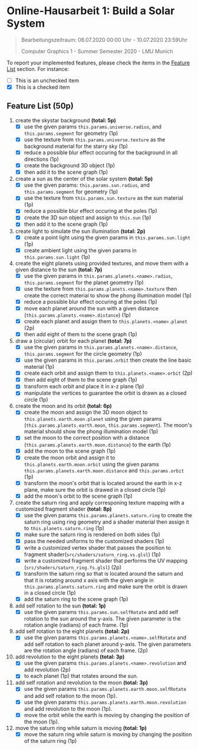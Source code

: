# Online-Hausarbeit 1: Build a Solar System

> Bearbeitungszeitraum: 06.07.2020 00:00 Uhr - 10.07.2020 23:59Uhr
>
> Computer Graphics 1 - Summer Semester 2020 - LMU Munich

To report your implemented features, please check the items in the [Feature List](#feature-list) section. For instance:

- [ ] This is an unchecked item
- [x] This is a checked item

## Feature List (50p)

1. create the skystar background **(total: 5p)**
   - [x] use the given params `this.params.universe.radius`, and `this.params.segment` for geometry (1p)
   - [x] use the texture from `this.params.universe.texture` as the background material for the starry sky (1p)
   - [x] reduce a possible blur effect occuring for the background in all directions (1p)
   - [x] create the background 3D object (1p)
   - [x] then add it to the scene graph (1p)

2. create a sun as the center of the solar system **(total: 5p)**
   - [x] use the given params: `this.params.sun.radius`, and `this.params.segment` for geometry (1p)
   - [x] use the texture from `this.params.sun.texture` as the sun material (1p)
   - [x] reduce a possible blur effect occuring at the poles (1p)
   - [x] create the 3D sun object and assign to `this.sun` (1p)
   - [x] then add it to the scene graph (1p)

3. create light to simulate the sun illumination **(total: 2p)**
   - [x] create a point light using the given params in `this.params.sun.light` (1p)
   - [x] create ambient light using the given params in `this.params.sun.light` (1p)

4. create the eight planets using provided textures, and move them with a given distance to the sun **(total: 7p)**
   - [x] use the given params in `this.params.planets.<name>.radius`, `this.params.segment` for the planet geometry (1p)
   - [x] use the texture from `this.params.planets.<name>.texture` then create the correct material to show the phong illumination model (1p)
   - [x] reduce a possible blur effect occuring at the poles (1p)
   - [x] move each planet around the sun with a given distance (`this.params.planets.<name>.distance`) (1p)
   - [x] create each planet and assign them to `this.planets.<name>.planet` (2p)
   - [x] then add eight of them to the scene graph (1p)

5. draw a (circular) orbit for each planet **(total: 7p)**
   - [x] use the given params in `this.params.planets.<name>.distance`, `this.params.segment` for the circle geometry (1p)
   - [x] use the given params in `this.params.orbit` then create the line basic material (1p)
   - [x] create each orbit and assign them to `this.planets.<name>.orbit` (2p)
   - [x] then add eight of them to the scene graph (1p)
   - [x] transform each orbit and place it in x-z plane (1p)
   - [x] manipulate the vertices to guarantee the orbit is drawn as a closed circle (1p)

6. create the moon and its orbit **(total: 6p)**
   - [x] create the moon and assign the 3D moon object to `this.planets.earth.moon.planet` using the given params (`this.params.planets.earth.moon`, `this.params.segment`). The moon's material should show the phong illumination model (1p)
   - [x] set the moon to the correct position with a distance (`this.params.planets.earth.moon.distance`) to the earth (1p)
   - [x] add the moon to the scene graph (1p)
   - [x] create the moon orbit and assign it to `this.planets.earth.moon.orbit` using the given params `this.params.planets.earth.moon.distance` and `this.params.orbit` (1p)
   - [x] transform the moon's orbit that is located around the earth in x-z plane, make sure the orbit is drawed in a closed circle (1p)
   - [x] add the moon's orbit to the scene graph (1p)

7. create the saturn ring and apply corresponing texture mapping with a customized fragment shader **(total: 8p)**
   - [x] use the given params `this.params.planets.saturn.ring` to create the saturn ring using ring geometry and a shader material then assign it to `this.planets.saturn.ring` (1p)
   - [x] make sure the saturn ring is rendered on both sides (1p)
   - [x] pass the needed uniforms to the customized shaders (1p)
   - [x] write a customized vertex shader that passes the position to fragment shader(`src/shaders/saturn_ring.vs.glsl`) (1p)
   - [x] write a customized fragment shader that performs the UV mapping (`src/shaders/saturn_ring.fs.glsl`) (2p)
   - [x] transform the saturn ring so that is located around the saturn and that it is rotating around x axis with the given angle in `this.params.planets.saturn.ring` and make sure the orbit is drawn in a closed circle (1p)
   - [x] add the saturn ring to the scene graph (1p)

8. add self rotation to the sun **(total: 1p)**
   - [x] use the given params `this.params.sun.selfRotate` and add self rotation to the sun around the y-axis. The given parameter is the rotation angle (radians) of each frame. (1p)

9. add self rotation to the eight planets **(total: 2p)**
   - [x] use the given params `this.params.planets.<name>.selfRotate` and add self rotation to each planet around y-axis. The given parameters are the rotation angle (radians) of each frame. (2p)

10. add revolution to the eight planets **(total: 3p)**
    - [x] use the given params `this.params.planets.<name>.revolution` and add revolution (2p)
    - [x] to each planet (1p) that rotates around the sun.

1.  add self rotation and revolution to the moon **(total: 3p)**
    - [x] use the given params `this.params.planets.earth.moon.selfRotate` and add self rotation to the moon (1p).
    - [x] use the given params `this.params.planets.earth.moon.revolution` and add revolution to the moon (1p).
    - [x] move the orbit while the earth is moving by changing the position of the moon (1p).

2.  move the saturn ring while saturn is moving **(total: 1p)**
    - [x] move the saturn ring while saturn is moving by changing the position of the saturn ring (1p)